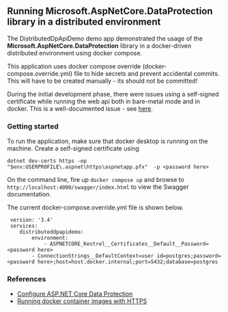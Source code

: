 ## Running Microsoft.AspNetCore.DataProtection library in a distributed environment

The DistributedDpApiDemo demo app demonstrated the usage of the **Microsoft.AspNetCore.DataProtection** library in a docker-driven distributed environment using docker compose.

This application uses docker compose override (docker-compose.override.yml) file to hide secrets and prevent accidental commits. This will have to be created manually - its should not be committed!

During the initial development phase, there were issues using a self-signed certificate while running the web api both in bare-metal mode and in docker. This is a well-documented issue - see [here](https://learn.microsoft.com/en-us/dotnet/core/additional-tools/self-signed-certificates-guide).

### Getting started

To run the application, make sure that docker desktop is running on the machine.
Create a self-signed certificate using
```
dotnet dev-certs https -ep "$env:USERPROFILE\.aspnet\https\aspnetapp.pfx"  -p <password here>
```
On the command line, fire up `docker compose up` and browse to `http://localhost:4000/swagger/index.html` to view the Swagger documentation.

The current docker-compose.override.yml file is shown below.

```
 version: '3.4'
 services:
    distributeddpapidemo:  
        environment:
            - ASPNETCORE_Kestrel__Certificates__Default__Password=<password here>
	    - ConnectionStrings__DefaultContext=user id=postgres;password=<password here>;host=host.docker.internal;port=5432;database=postgres
```

### References

- [Configure ASP.NET Core Data Protection](https://learn.microsoft.com/en-us/aspnet/core/security/data-protection/configuration/overview?view=aspnetcore-7.0#persistkeystofilesystem)
- [Running docker container images with HTTPS](https://learn.microsoft.com/en-us/aspnet/core/security/docker-https?view=aspnetcore-7.0#running-pre-built-container-images-with-https)
